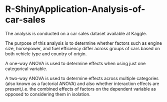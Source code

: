 # R-ShinyApplication-Analysis-of-car-sales

The analysis is conducted on a car sales dataset available at Kaggle.

The purpose of this analysis is to determine whether factors such as engine size, horsepower, and fuel efficiency differ across groups of cars based on both vehicle type and country of origin.

A one-way ANOVA is used to determine effects when using just one categorical variable.

A two-way ANOVA is used to determine effects across multiple categories (also known as a factorial ANOVA) and also whether interaction effects are present,i.e. the combined effects of factors on the dependent variable as opposed to considering them in isolation.
